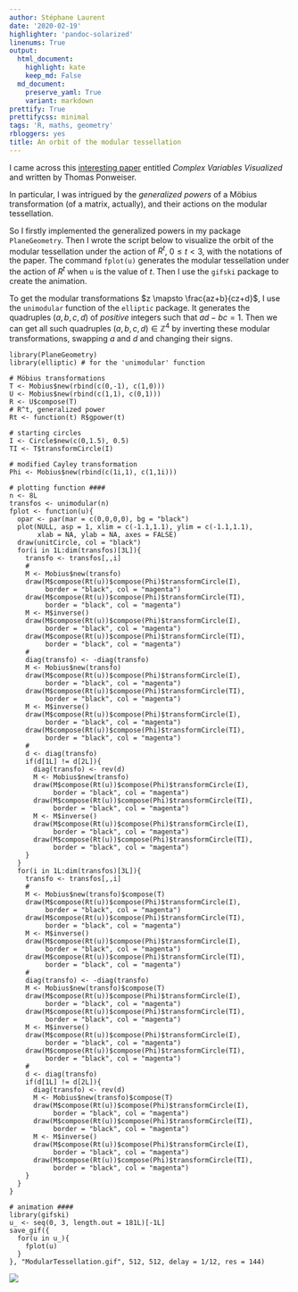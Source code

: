 ```yaml
---
author: Stéphane Laurent
date: '2020-02-19'
highlighter: 'pandoc-solarized'
linenums: True
output:
  html_document:
    highlight: kate
    keep_md: False
  md_document:
    preserve_yaml: True
    variant: markdown
prettify: True
prettifycss: minimal
tags: 'R, maths, geometry'
rbloggers: yes
title: An orbit of the modular tessellation
---
```


I came across this [interesting
paper](https://www3.risc.jku.at/publications/download/risc_5011/DiplomaThesisPonweiser.pdf)
entitled *Complex Variables Visualized* and written by Thomas Ponweiser.

In particular, I was intrigued by the *generalized powers* of a Möbius
transformation (of a matrix, actually), and their actions on the modular
tessellation.

So I firstly implemented the generalized powers in my package
`PlaneGeometry`. Then I wrote the script below to visualize the orbit of
the modular tessellation under the action of $R^t$, $0 \leqslant t < 3$,
with the notations of the paper. The command `fplot(u)` generates the
modular tessellation under the action of $R^t$ when `u` is the value of
$t$. Then I use the `gifski` package to create the animation.

To get the modular transformations $z \mapsto \frac{az+b}{cz+d}$, I use
the `unimodular` function of the `elliptic` package. It generates the
quadruples $(a,b,c,d)$ of *positive* integers such that $ad-bc=1$. Then
we can get all such quadruples $(a,b,c,d) \in \mathbb{Z}^4$ by inverting
these modular transformations, swapping $a$ and $d$ and changing their
signs.

``` {.r}
library(PlaneGeometry)
library(elliptic) # for the 'unimodular' function

# Möbius transformations
T <- Mobius$new(rbind(c(0,-1), c(1,0)))
U <- Mobius$new(rbind(c(1,1), c(0,1)))
R <- U$compose(T)
# R^t, generalized power
Rt <- function(t) R$gpower(t)

# starting circles
I <- Circle$new(c(0,1.5), 0.5)
TI <- T$transformCircle(I)

# modified Cayley transformation
Phi <- Mobius$new(rbind(c(1i,1), c(1,1i)))

# plotting function ####
n <- 8L
transfos <- unimodular(n)
fplot <- function(u){
  opar <- par(mar = c(0,0,0,0), bg = "black")
  plot(NULL, asp = 1, xlim = c(-1.1,1.1), ylim = c(-1.1,1.1),
       xlab = NA, ylab = NA, axes = FALSE)
  draw(unitCircle, col = "black")
  for(i in 1L:dim(transfos)[3L]){
    transfo <- transfos[,,i]
    #
    M <- Mobius$new(transfo)
    draw(M$compose(Rt(u))$compose(Phi)$transformCircle(I),
         border = "black", col = "magenta")
    draw(M$compose(Rt(u))$compose(Phi)$transformCircle(TI),
         border = "black", col = "magenta")
    M <- M$inverse()
    draw(M$compose(Rt(u))$compose(Phi)$transformCircle(I),
         border = "black", col = "magenta")
    draw(M$compose(Rt(u))$compose(Phi)$transformCircle(TI),
         border = "black", col = "magenta")
    #
    diag(transfo) <- -diag(transfo)
    M <- Mobius$new(transfo)
    draw(M$compose(Rt(u))$compose(Phi)$transformCircle(I),
         border = "black", col = "magenta")
    draw(M$compose(Rt(u))$compose(Phi)$transformCircle(TI),
         border = "black", col = "magenta")
    M <- M$inverse()
    draw(M$compose(Rt(u))$compose(Phi)$transformCircle(I),
         border = "black", col = "magenta")
    draw(M$compose(Rt(u))$compose(Phi)$transformCircle(TI),
         border = "black", col = "magenta")
    #
    d <- diag(transfo)
    if(d[1L] != d[2L]){
      diag(transfo) <- rev(d)
      M <- Mobius$new(transfo)
      draw(M$compose(Rt(u))$compose(Phi)$transformCircle(I),
           border = "black", col = "magenta")
      draw(M$compose(Rt(u))$compose(Phi)$transformCircle(TI),
           border = "black", col = "magenta")
      M <- M$inverse()
      draw(M$compose(Rt(u))$compose(Phi)$transformCircle(I),
           border = "black", col = "magenta")
      draw(M$compose(Rt(u))$compose(Phi)$transformCircle(TI),
           border = "black", col = "magenta")
    }
  }
  for(i in 1L:dim(transfos)[3L]){
    transfo <- transfos[,,i]
    #
    M <- Mobius$new(transfo)$compose(T)
    draw(M$compose(Rt(u))$compose(Phi)$transformCircle(I),
         border = "black", col = "magenta")
    draw(M$compose(Rt(u))$compose(Phi)$transformCircle(TI),
         border = "black", col = "magenta")
    M <- M$inverse()
    draw(M$compose(Rt(u))$compose(Phi)$transformCircle(I),
         border = "black", col = "magenta")
    draw(M$compose(Rt(u))$compose(Phi)$transformCircle(TI),
         border = "black", col = "magenta")
    #
    diag(transfo) <- -diag(transfo)
    M <- Mobius$new(transfo)$compose(T)
    draw(M$compose(Rt(u))$compose(Phi)$transformCircle(I),
         border = "black", col = "magenta")
    draw(M$compose(Rt(u))$compose(Phi)$transformCircle(TI),
         border = "black", col = "magenta")
    M <- M$inverse()
    draw(M$compose(Rt(u))$compose(Phi)$transformCircle(I),
         border = "black", col = "magenta")
    draw(M$compose(Rt(u))$compose(Phi)$transformCircle(TI),
         border = "black", col = "magenta")
    #
    d <- diag(transfo)
    if(d[1L] != d[2L]){
      diag(transfo) <- rev(d)
      M <- Mobius$new(transfo)$compose(T)
      draw(M$compose(Rt(u))$compose(Phi)$transformCircle(I),
           border = "black", col = "magenta")
      draw(M$compose(Rt(u))$compose(Phi)$transformCircle(TI),
           border = "black", col = "magenta")
      M <- M$inverse()
      draw(M$compose(Rt(u))$compose(Phi)$transformCircle(I),
           border = "black", col = "magenta")
      draw(M$compose(Rt(u))$compose(Phi)$transformCircle(TI),
           border = "black", col = "magenta")
    }
  }
}

# animation ####
library(gifski)
u_ <- seq(0, 3, length.out = 181L)[-1L]
save_gif({
  for(u in u_){
    fplot(u)
  }
}, "ModularTessellation.gif", 512, 512, delay = 1/12, res = 144)
```

![](./figures/ModularTessellationOrbit.gif)

